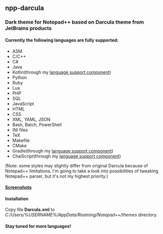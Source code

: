 ## npp-darcula

### Dark theme for Notepad++ based on Darcula theme from JetBrains products

#### Currently the following languages are fully supported:
* ASM
* C/C++
* C#
* Java
* Kotlin(through my [language support component](https://github.com/gogo2/npp-kotlin-gradle))
* Python
* Ruby
* Lua
* PHP
* SQL
* JavaScript
* HTML
* CSS
* XML, YAML, JSON
* Bash, Batch, PowerShell
* INI files
* TeX
* Makefile
* CMake 
* Gradle(through my [language support component](https://github.com/gogo2/npp-kotlin-gradle))
* ChaiScript(through my [language support component](https://github.com/ChaiScript/npp-chaiscript))

(Note: some styles may slightly differ from original Darcula because of Notepad++ limitations.
I'm going to take a look into possibilities of tweaking Notepad++ parser, but it's not my highest priority.)

#### [Screenshots](https://github.com/gogo2/npp-darcula/tree/master/img) 

#### Installation
Copy file **Darcula.xml** to _C:/Users/%USERNAME%/AppData/Roaming/Notepad++/themes_ directory.

#### Stay tuned for more languages!







